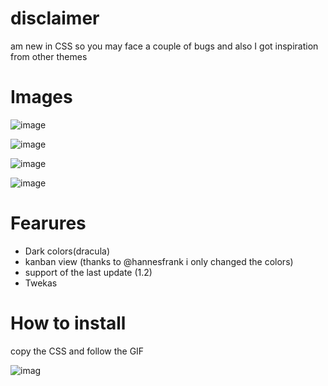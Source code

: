 # disclaimer 
 am new in CSS so you may face a couple of bugs and also  I got inspiration from other themes
 
 # Images 
   ![image](https://github.com/drstrangez0/Remnote-Dracula-theme/blob/main/images/theme.png)
   
   
   
   ![image](https://github.com/drstrangez0/Remnote-Dracula-theme/blob/main/images/img1.png)
   
   
   
   ![image](https://github.com/drstrangez0/Remnote-Dracula-theme/blob/main/images/img2.png)
   
   
   
   
   ![image](https://github.com/drstrangez0/Remnote-Dracula-theme/blob/main/images/img3.jpg)
 
# Fearures
- Dark colors(dracula)
- kanban view (thanks to @hannesfrank i only changed the colors)
- support of the last update (1.2)
- Twekas




# How to install
 copy the CSS and follow the GIF
 
 
   ![imag](https://github.com/drstrangez0/Remnote-Dracula-theme/blob/main/images/Gif.gif)

